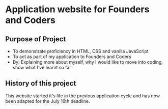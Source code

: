 # Application website for Founders and Coders

## Purpose of Project
* To demonstrate proficiency in HTML, CSS and vanilla JavaScript
* To act as part of my application to Founders and Coders
* By: Explaining more about myself, why I would like to move into coding, show what I've learnt so far

## History of this project
This website started it's life in the previous application cycle and has now been adapted for the July 16th deadline.